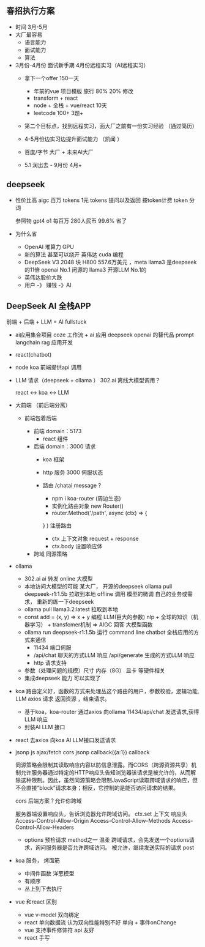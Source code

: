 ## 春招执行方案

- 时间
  3月-5月 
- 大厂最容易
  - 语言能力
  - 面试能力
  - 算法 
- 3月份-4月份 面试新手期 4月份远程实习（AI远程实习） 
  - 拿下一个offer 150一天
    - 年前的vue 项目模版 旅行 80% 20% 修改  
    - transform + react  
    - node + 全栈 + vue/react    10天
    - leetcode 100+ 3题+

  - 第二个目标点，找到远程实习，面大厂之前有一份实习经验 （通过简历）
  - 4-5月份边实习边提升面试能力 （凯闻 ）
  - 百度/字节 大厂 + 未来AI大厂
  - 5.1 润出去  -  9月份  4月+ 

## deepseek
- 性价比高
  aigc 
  百万 tokens  1元 
  tokens 提问以及返回 按token计费 
  token 分词  

  参照物 gpt4 o1  每百万 280人民币  99.6% 省了
- 为什么省
  - OpenAI 堆算力 GPU 
  - 新的算法 甚至可以绕开 英伟达 cuda 编程 
  - DeepSeek V3 2048 块 H800  557.6万美元 ，meta llama3 是deepseek 的11倍
    openai No.1 闭源的 
    llama3  开源LLM No.1的
  - 英伟达股价大跌 
  - 用户  -》 赚钱 -》AI 

## DeepSeek AI 全栈APP
  前端 + 后端 + LLM = AI fullstuck 

- ai应用集合项目
  coze 工作流 + ai 应用
  deepseek  openai 的替代品 prompt 
  langchain  rag 应用开发 

- react(chatbot)  
- node koa 
  前端提供api 调用 
- LLM 请求（deepseek + ollama ）  302.ai
  离线大模型调用？

  react <-> koa <-> LLM 
- 大前端 （前后端分离）
  - 前端包着后端
    
    - 前端
    domain：5173
      - react 组件
    - 后端
    domain：3000 请求
      - koa 框架
      - http 服务 3000 伺服状态
      - 路由 /chatai  message ?
        - npm i koa-router (周边生态)
        - 实例化路由对象 new Router()
        - router.Method('/path', async (ctx) => {

        } ) 注册路由
        - ctx 上下文对象 request +  response
        - ctx.body 设置响应体 
    - 跨域 同源策略

- ollama
  - 302.ai ai 转发 online 大模型
  - 本地访问大模型的可能 
    某大厂， 开源的deepseek 
    ollama pull deepseek-r1:1.5b 拉取到本地 offline 调用 
    模型的微调 自己的业务或需求， 重新的练一下deepseek 
  - ollama pull llama3.2:latest  拉取到本地 
  -  const add  = (x, y) => x + y 编程 
     LLM(巨大的参数) nlp + 全球的知识（机器学习） + transfomer机制 => AIGC 回答  大模型函数
  - ollama run deepseek-r1:1.5b 运行 
    command line chatbot 
    全栈应用的方式来通信 
    - 11434 端口伺服 
    - /api/chat 聊天的方式LLM 响应
      /api/generate 生成的方式LLM 响应
    - http 请求支持 
  - 参数（处理问题的规模）尺寸
    内存（8G） 显卡 等硬件相关  
  - 集成deepseek 能力 可以实现了 

- koa 
  路由定义好，函数的方式来处理丛这个路由的用户，参数校验，逻辑功能, LLM axios 请求
  返回资源 ，结束请求。
  - 基于koa，koa-router 通过axios 向ollama 11434/api/chat 发送请求,获得LLM 响应
  - 封装AI LLM 接口 

- react 去axios 向koa AI LLM接口发送请求

- jsonp 
  js ajax/fetch cors 
  jsonp <script src=""></script> 
  callback({a:1})
  callback 

  同源策略会限制其读取响应内容以防信息泄露。而CORS（跨源资源共享）机制允许服务器通过特定的HTTP响应头告知浏览器该请求是被允许的，从而解除这种限制。因此，虽然同源策略会限制JavaScript读取跨域请求的响应，但不会直接“block”请求本身；相反，它控制的是能否访问请求的结果。

  cors 后端方案？允许你跨域 

  服务器端设置响应头，告诉浏览器允许跨域访问。
  ctx.set 上下文 响应头 
  Access-Control-Allow-Origin
  Access-Control-Allow-Methods
  Access-Control-Allow-Headers

  - options 预检请求 method之一
    温柔 
    跨域请求，会先发送一个options请求，询问服务器是否允许跨域访问。
    被允许，继续发送实际的请求 post 

- koa 服务， 烤面筋
  - 中间件函数 洋葱模型
  - 有顺序
  - 丛上到下去执行

- vue 和react 区别
  - vue  v-model 双向绑定
  - react 单向数据流 认为双向性能特别不好 
    单向 + 事件onChange
  - vue 支持事件修饰符 api 友好 
  - react 手写 